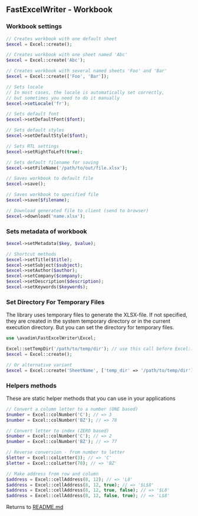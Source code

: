 ## FastExcelWriter - Workbook

### Workbook settings

```php
// Creates workbook with one default sheet 
$excel = Excel::create();

// Creates workbook with one sheet named 'Abc' 
$excel = Excel::create('Abc');

// Creates workbook with several named sheets 'Foo' and 'Bar'
$excel = Excel::create(['Foo', 'Bar']);

// Sets locale
// In most cases, the locale is automatically set correctly,
// but sometimes you need to do it manually
$excel->setLocale('fr');

// Sets default font
$excel->setDefaultFont($font);

// Sets default styles
$excel->setDefaultStyle($font);

// Sets RTL settings
$excel->setRightToLeft(true);

// Sets default filename for saving
$excel->setFileName('/path/to/out/file.xlsx');

// Saves workbook to default file 
$excel->save();

// Saves workbook to specified file 
$excel->save($filename);

// Download generated file to client (send to browser)
$excel->download('name.xlsx');

```

### Sets metadata of workbook

```php
$excel->setMetadata($key, $value);

// Shortcut methods
$excel->setTitle($title);
$excel->setSubject($subject);
$excel->setAuthor($author);
$excel->setCompany($company);
$excel->setDescription($description);
$excel->setKeywords($keywords);

```

### Set Directory For Temporary Files

The library uses temporary files to generate the XLSX-file. If not specified, they are created in the system temporary directory
or in the current execution directory. But you can set the directory for temporary files.

```php
use \avadim\FastExcelWriter\Excel;

Excel::setTempDir('/path/to/temp/dir'); // use this call before Excel::create()
$excel = Excel::create();

// Or alternative variant
$excel = Excel::create('SheetName', ['temp_dir' => '/path/to/temp/dir']);

```

### Helpers methods

These are static helper methods that you can use in your applications

```php
// Convert a column letter to a number (ONE based)
$number = Excel::colNumber('C'); // => 3
$number = Excel::colNumber('BZ'); // => 78

// Convert letter to index (ZERO based)
$number = Excel::colNumber('C'); // => 2
$number = Excel::colNumber('BZ'); // => 77

// Reverse conversion - from number to letter
$letter = Excel::colLetter(3); // => 'C'
$letter = Excel::colLetter(78); // => 'BZ'

// Make address from row and column
$address = Excel::cellAddress(8, 12); // => 'L8'
$address = Excel::cellAddress(8, 12, true); // => '$L$8'
$address = Excel::cellAddress(8, 12, true, false); // => '$L8'
$address = Excel::cellAddress(8, 12, false, true); // => 'L$8'

```

Returns to [README.md](/README.md)
